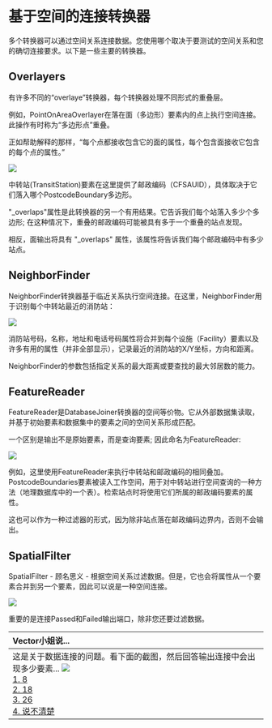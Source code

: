 # 基于空间的连接转换器

多个转换器可以通过空间关系连接数据。您使用哪个取决于要测试的空间关系和您的确切连接要求。以下是一些主要的转换器。

## Overlayers

有许多不同的“overlaye”转换器，每个转换器处理不同形式的重叠层。

例如，PointOnAreaOverlayer在落在面（多边形）要素内的点上执行空间连接。此操作有时称为“多边形点”重叠。

正如帮助解释的那样，“每个点都接收包含它的面的属性，每个包含面接收它包含的每个点的属性。”

![](../../.gitbook/assets/img4.058.pointonareaoverlayeroncanvas.png)

中转站\(TransitStation\)要素在这里提供了邮政编码（CFSAUID），具体取决于它们落入哪个PostcodeBoundary多边形。

"\_overlaps"属性是此转换器的另一个有用结果。它告诉我们每个站落入多少个多边形; 在这种情况下，重叠的邮政编码可能被具有多于一个重叠的站点发现。

相反，面输出将具有 "\_overlaps" 属性，该属性将告诉我们每个邮政编码中有多少站点。

## NeighborFinder

NeighborFinder转换器基于临近关系执行空间连接。在这里，NeighborFinder用于识别每个中转站最近的消防站：

![](../../.gitbook/assets/img4.059.neighborfinderoncanvas.png)

消防站号码，名称，地址和电话号码属性将合并到每个设施（Facility）要素以及许多有用的属性（并非全部显示），记录最近的消防站的X/Y坐标，方向和距离。

NeighborFinder的参数包括指定关系的最大距离或要查找的最大邻居数的能力。

## FeatureReader

FeatureReader是DatabaseJoiner转换器的空间等价物。它从外部数据集读取，并基于初始要素和数据集中的要素之间的空间关系形成匹配。

一个区别是输出不是原始要素，而是查询要素; 因此命名为FeatureReader:

![](../../.gitbook/assets/img4.060.featurereaderoncanvas.png)

例如，这里使用FeatureReader来执行中转站和邮政编码的相同叠加。PostcodeBoundaries要素被读入工作空间，用于对中转站进行空间查询的一种方法（地理数据库中的一个表）。检索站点时将使用它们所属的邮政编码要素的属性。

这也可以作为一种过滤器的形式，因为除非站点落在邮政编码边界内，否则不会输出。

## SpatialFilter

SpatialFilter - 顾名思义 - 根据空间关系过滤数据。但是，它也会将属性从一个要素合并到另一个要素，因此可以说是一种空间连接。

![](../../.gitbook/assets/img4.060b.spatialfilterjoin.png)

重要的是连接Passed和Failed输出端口，除非您还要过滤数据。

|  Vector小姐说... |
| :--- |
|  这是关于数据连接的问题。看下面的截图，然后回答输出连接中会出现多少要素...  ![](../../.gitbook/assets/img4.061.featuremergerquestion.png)  <br>[1. 8](http://52.73.3.37/fmedatastreaming/Manual/QAResponse2017.fmw?chapter=5&question=6&answer=1&DestDataset_TEXTLINE=C%3A%5CFMEOutput%5CQAResponse.html)  <br>[2. 18](http://52.73.3.37/fmedatastreaming/Manual/QAResponse2017.fmw?chapter=5&question=6&answer=2&DestDataset_TEXTLINE=C%3A%5CFMEOutput%5CQAResponse.html)  <br>[3. 26](http://52.73.3.37/fmedatastreaming/Manual/QAResponse2017.fmw?chapter=5&question=6&answer=3&DestDataset_TEXTLINE=C%3A%5CFMEOutput%5CQAResponse.html)  <br>[4. 说不清楚](http://52.73.3.37/fmedatastreaming/Manual/QAResponse2017.fmw?chapter=5&question=6&answer=4&DestDataset_TEXTLINE=C%3A%5CFMEOutput%5CQAResponse.html) |

